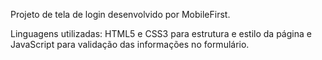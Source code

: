 Projeto de tela de login desenvolvido por MobileFirst. 

Linguagens utilizadas: HTML5 e CSS3 para estrutura e estilo da página e JavaScript para validação das informações no formulário.
